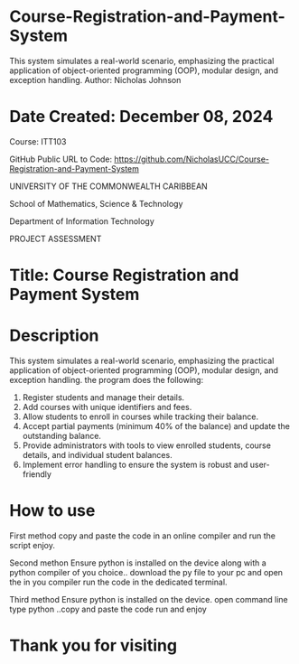 # Course-Registration-and-Payment-System
This system simulates a real-world scenario, emphasizing the practical application of object-oriented programming (OOP), modular design, and exception handling.
Author: Nicholas Johnson

# Date Created: December 08, 2024

Course: ITT103

GitHub Public URL to Code: https://github.com/NicholasUCC/Course-Registration-and-Payment-System


UNIVERSITY OF THE COMMONWEALTH CARIBBEAN

School of Mathematics, Science & Technology

Department of Information Technology

PROJECT ASSESSMENT

# Title: Course Registration and Payment System

# Description

This system simulates a real-world scenario, emphasizing the practical application of object-oriented
programming (OOP), modular design, and exception handling. the program does the following:

1. Register students and manage their details.
2. Add courses with unique identifiers and fees.
3. Allow students to enroll in courses while tracking their balance.
4. Accept partial payments (minimum 40% of the balance) and update the outstanding balance.
5. Provide administrators with tools to view enrolled students, course details, and individual student
balances.
6. Implement error handling to ensure the system is robust and user-friendly

# How to use
First method
copy and paste the code in an online compiler and run the script enjoy.

Second methon
Ensure python is installed on the device along with a python compiler of you choice.. download the py file to your pc and open the in you compiler 
run the code in the dedicated terminal.

Third method
Ensure python is installed on the device. open command line type python ..copy and paste the code run and enjoy

# Thank you for visiting
